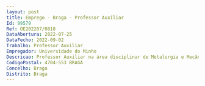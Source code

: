 ```yaml
--- 
layout: post
title: Emprego - Braga - Professor Auxiliar
Id: 99579
Ref: OE202207/0818
DataAbertura: 2022-07-25
DataFecho: 2022-09-02
Trabalho: Professor Auxiliar
Empregador: Universidade do Minho
Descricao: Professor Auxiliar na área disciplinar de Metalurgia e Mecânica dos Materiais
CodigoPostal: 4704-553 BRAGA
Concelho: Braga
Distrito: Braga
--- 
```

